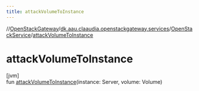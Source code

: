 ```yaml
---
title: attackVolumeToInstance
---
```

//[OpenStackGateway](../../../index.html)/[dk.aau.claaudia.openstackgateway.services](../index.html)/[OpenStackService](index.html)/[attackVolumeToInstance](attack-volume-to-instance.html)



# attackVolumeToInstance



[jvm]\
fun [attackVolumeToInstance](attack-volume-to-instance.html)(instance: Server, volume: Volume)




